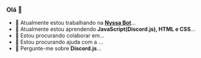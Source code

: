 ### Olá 👋

- 🔭 Atualmente estou trabalhando na **[Nyssa Bot](https://nyssabot.pages.dev/)**...
- 🌱 Atualmente estou aprendendo **JavaScript(Discord.js), HTML e CSS**...
- 👯 Estou procurando colaborar em...
- 🤔 Estou procurando ajuda com a ...
- 💬 Pergunte-me sobre **Discord.js**...

